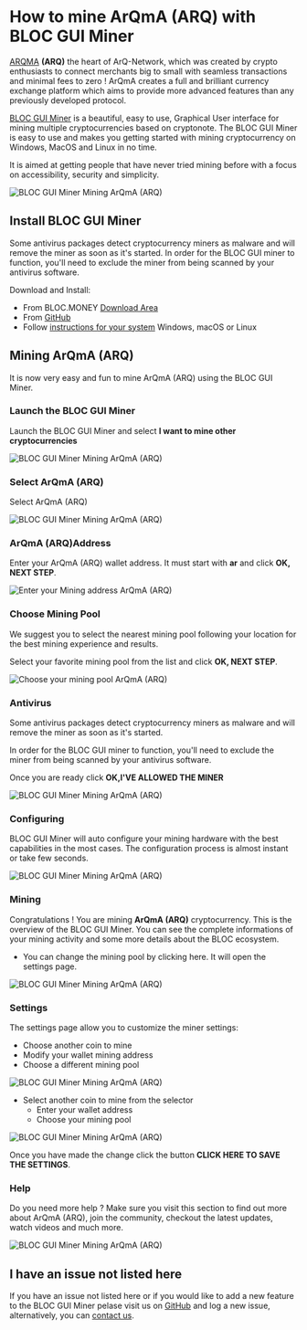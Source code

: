 # **How to mine ArQmA (ARQ) with BLOC GUI Miner**

[ARQMA](https://arqma.com) **(ARQ)** the heart of ArQ-Network, which was created by crypto enthusiasts to connect merchants big to small with seamless transactions and minimal fees to zero ! ArQmA creates a full and brilliant currency exchange platform which aims to provide more advanced features than any previously developed protocol.

[BLOC GUI Miner](../mining/BLOC-GUI-Miner.md) is a beautiful, easy to use, Graphical User interface for mining multiple cryptocurrencies based on cryptonote. The BLOC GUI Miner is easy to use and makes you getting started with mining cryptocurrency on Windows, MacOS and Linux in no time.

It is aimed at getting people that have never tried mining before with a focus on accessibility, security and simplicity.

![BLOC GUI Miner Mining ArQmA (ARQ)](images/BLOC-GUI-MINER/BLOC-GUI-Miner-v1.1.2-mining-XHV.jpg)

## **Install BLOC GUI Miner**

Some antivirus packages detect cryptocurrency miners as malware and will remove the miner as soon as it's started. In order for the BLOC GUI miner to function, you'll need to exclude the miner from being scanned by your antivirus software.

Download and Install:

- From BLOC.MONEY [Download Area](https://bloc.money/download)
- From [GitHub](https://github.com/furiousteam/GUI-miner/releases/latest)
- Follow [instructions for your system](../mining/BLOC-GUI-Miner-using.md) Windows, macOS or Linux 

## **Mining ArQmA (ARQ)**

It is now very easy and fun to mine ArQmA (ARQ) using the BLOC GUI Miner.

### **Launch the BLOC GUI Miner**

Launch the BLOC GUI Miner and select **I want to mine other cryptocurrencies**

![BLOC GUI Miner Mining ArQmA (ARQ)](images/BLOC-GUI-MINER/BLOC-GUI-Miner-v0.0.3-miner-setup.png)

### **Select ArQmA (ARQ)**

Select ArQmA (ARQ)

![BLOC GUI Miner Mining ArQmA (ARQ)](images/BLOC-GUI-MINER/XMRIG.png)

### **ArQmA (ARQ)Address**

Enter your ArQmA (ARQ) wallet address. It must start with **ar** and click **OK, NEXT STEP**.

![Enter your Mining address ArQmA (ARQ)](images/BLOC-GUI-MINER/arqma-address.png)

### **Choose Mining Pool**

We suggest you to select the nearest mining pool following your location for the best mining experience and results.

Select your favorite mining pool from the list and click **OK, NEXT STEP**.

![Choose your mining pool ArQmA (ARQ)](images/BLOC-GUI-MINER/arqma-pool.png)

### **Antivirus**

Some antivirus packages detect cryptocurrency miners as malware and will remove the miner as soon as it's started.

In order for the BLOC GUI miner to function, you'll need to exclude the miner from being scanned by your antivirus software.

Once you are ready click **OK,I'VE ALLOWED THE MINER**

![BLOC GUI Miner Mining ArQmA (ARQ)](images/BLOC-GUI-MINER/BLOC-GUI-Miner-v0.0.3-antivirus.png)

### **Configuring**

BLOC GUI Miner will auto configure your mining hardware with the best capabilities in the most cases. The configuration process is almost instant or take few seconds.

![BLOC GUI Miner Mining ArQmA (ARQ)](images/BLOC-GUI-MINER/BLOC-GUI-Miner-v0.0.3-ready.png)

### **Mining**

Congratulations ! You are mining **ArQmA (ARQ)** cryptocurrency. This is the overview of the BLOC GUI Miner. You can see the complete informations of your mining activity and some more details about the BLOC ecosystem.

- You can change the mining pool by clicking here. It will open the settings page.

![BLOC GUI Miner Mining ArQmA (ARQ)](images/BLOC-GUI-MINER/arqma-mining.png)

### **Settings** <a name="ArQmA (ARQ)-settings"></a>

The settings page allow you to customize the miner settings:

- Choose another coin to mine
- Modify your wallet mining address
- Choose a different mining pool

![BLOC GUI Miner Mining ArQmA (ARQ)](images/BLOC-GUI-MINER/arqma-settings.png)

- Select another coin to mine from the selector
    * Enter your wallet address
    * Choose your mining pool

![BLOC GUI Miner Mining ArQmA (ARQ)](images/BLOC-GUI-MINER/arqma-settings2.png)

Once you have made the change click the button **CLICK HERE TO SAVE THE SETTINGS**.

### **Help**

Do you need more help ? Make sure you visit this section to find out more about ArQmA (ARQ), join the community, checkout the latest updates, watch videos and much more.

![BLOC GUI Miner Mining ArQmA (ARQ)](images/BLOC-GUI-MINER/arqma-help.png)

## **I have an issue not listed here**

If you have an issue not listed here or if you would like to add a new feature to the BLOC GUI Miner pelase visit us on [GitHub](https://github.com/furiousteam/GUI-miner) and log a new issue, alternatively, you can [contact us](../about/Community.md).